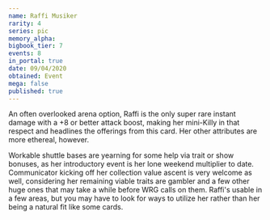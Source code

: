 ```yaml
---
name: Raffi Musiker
rarity: 4
series: pic
memory_alpha:
bigbook_tier: 7
events: 8
in_portal: true
date: 09/04/2020
obtained: Event
mega: false
published: true
---
```


An often overlooked arena option, Raffi is the only super rare instant damage with a +8 or better attack boost, making her mini-Killy in that respect and headlines the offerings from this card. Her other attributes are more ethereal, however.

Workable shuttle bases are yearning for some help via trait or show bonuses, as her introductory event is her lone weekend multiplier to date. Communicator kicking off her collection value ascent is very welcome as well, considering her remaining viable traits are gambler and a few other huge ones that may take a while before WRG calls on them. Raffi's usable in a few areas, but you may have to look for ways to utilize her rather than her being a natural fit like some cards.
